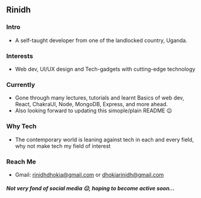 ## Rinidh
### Intro
- A self-taught developer from one of the landlocked country, Uganda.

### Interests
- Web dev, UI/UX design and Tech-gadgets with cutting-edge technology

### Currently
- Gone through many lectures, tutorials and learnt Basics of web dev, React, ChakraUI, Node, MongoDB, Express, and more ahead.
- Also looking forward to updating this simople/plain README 😉

### Why Tech
- The contemporary world is leaning against tech in each and every field, why not make tech my field of interest

### Reach Me
- Gmail: rinidhdhokia@gmail.com or dhokiarinidh@gmail.com

##### Not very fond of social media 😑, hoping to become active soon...
